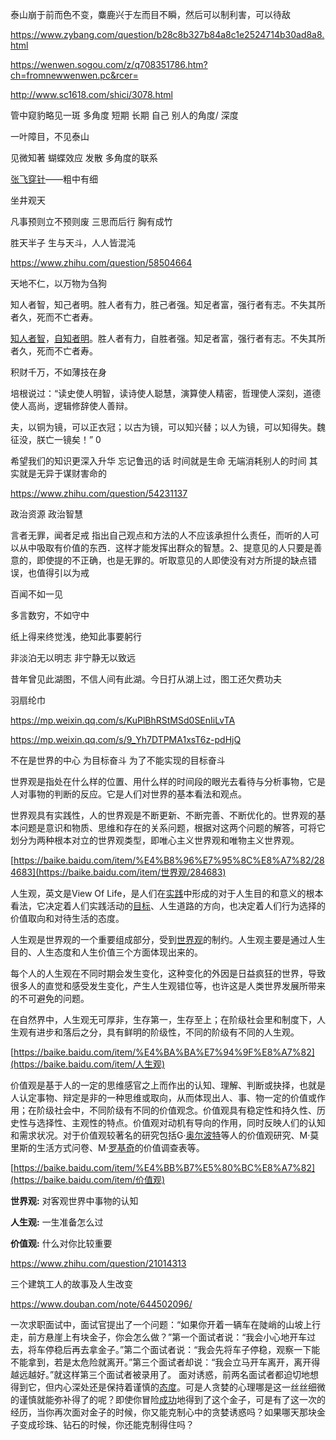 泰山崩于前而色不变，麋鹿兴于左而目不瞬，然后可以制利害，可以待敌

 https://www.zybang.com/question/b28c8b327b84a8c1e2524714b30ad8a8.html 

 https://wenwen.sogou.com/z/q708351786.htm?ch=fromnewwenwen.pc&rcer= 

 http://www.sc1618.com/shici/3078.html 

管中窥豹略见一斑  多角度 短期 长期 自己 别人的角度/ 深度

一叶障目，不见泰山

见微知著  蝴蝶效应  发散 多角度的联系

 [张飞穿针](https://www.baidu.com/s?wd=张飞穿针&tn=SE_PcZhidaonwhc_ngpagmjz&rsv_dl=gh_pc_zhidao)——粗中有细

坐井观天

凡事预则立不预则废 三思而后行 胸有成竹

 胜天半子  生与天斗，人人皆混沌 

 https://www.zhihu.com/question/58504664 

 天地不仁，以万物为刍狗 

知人者智，知己者明。胜人者有力，胜己者强。知足者富，强行者有志。不失其所者久，死而不亡者寿。

[知人者智](https://baike.baidu.com/item/知人者智)，[自知者明](https://baike.baidu.com/item/自知者明/110244)。胜人者有力，自胜者强。知足者富，强行者有志。不失其所者久，死而不亡者寿。

 积财千万，不如薄技在身 

 培根说过：“读史使人明智，读诗使人聪慧，演算使人精密，哲理使人深刻，道德使人高尚，逻辑修辞使人善辩。 

  夫，以铜为镜，可以正衣冠；以古为镜，可以知兴替；以人为镜，可以知得失。魏征没，朕亡一镜矣！” 0

希望我们的知识更深入升华 忘记鲁迅的话 时间就是生命 无端消耗别人的时间 其实就是无异于谋财害命的

 https://www.zhihu.com/question/54231137 

政治资源 政治智慧 

 言者无罪，闻者足戒   指出自己观点和方法的人不应该承担什么责任，而听的人可以从中吸取有价值的东西．这样才能发挥出群众的智慧。2、提意见的人只要是善意的，即使提的不正确，也是无罪的。听取意见的人即使没有对方所提的缺点错误，也值得引以为戒 

百闻不如一见

 多言数穷，不如守中 

 纸上得来终觉浅，绝知此事要躬行 

非淡泊无以明志 非宁静无以致远

昔年曾见此湖图，不信人间有此湖。今日打从湖上过，图工还欠费功夫

 羽扇纶巾 

 https://mp.weixin.qq.com/s/KuPlBhRStMSd0SEnIiLvTA 

 https://mp.weixin.qq.com/s/9_Yh7DTPMA1xsT6z-pdHjQ 

不在是世界的中心 为目标奋斗 为了不能实现的目标奋斗

世界观是指处在什么样的位置、用什么样的时间段的眼光去看待与分析事物，它是人对事物的判断的反应。它是人们对世界的基本看法和观点。

世界观具有实践性，人的世界观是不断更新、不断完善、不断优化的。世界观的基本问题是意识和物质、思维和存在的关系问题，根据对这两个问题的解答，可将它划分为两种根本对立的世界观类型，即唯心主义世界观和唯物主义世界观。

 [https://baike.baidu.com/item/%E4%B8%96%E7%95%8C%E8%A7%82/284683](https://baike.baidu.com/item/世界观/284683) 

人生观，英文是View Of Life，是人们在[实践](https://baike.baidu.com/item/实践/33098)中形成的对于人生目的和意义的根本看法，它决定着人们实践活动的[目标](https://baike.baidu.com/item/目标/6450)、人生道路的方向，也决定着人们行为选择的价值取向和对待生活的态度。

人生观是世界观的一个重要组成部分，受到[世界观](https://baike.baidu.com/item/世界观/284683)的制约。人生观主要是通过人生目的、人生态度和人生价值三个方面体现出来的。

每个人的人生观在不同时期会发生变化，这种变化的外因是日益疯狂的世界，导致很多人的直觉和感受发生变化，产生人生观错位等，也许这是人类世界发展所带来的不可避免的问题。

在自然界中，人生观无可厚非，生存第一，生存至上；在阶级社会里和制度下，人生观有进步和落后之分，具有鲜明的阶级性，不同的阶级有不同的人生观。

 [https://baike.baidu.com/item/%E4%BA%BA%E7%94%9F%E8%A7%82](https://baike.baidu.com/item/人生观) 

 价值观是基于人的一定的思维感官之上而作出的认知、理解、判断或抉择，也就是人认定事物、辩定是非的一种思维或取向，从而体现出人、事、物一定的价值或作用；在阶级社会中，不同阶级有不同的价值观念。价值观具有稳定性和持久性、历史性与选择性、主观性的特点。价值观对动机有导向的作用，同时反映人们的认知和需求状况。对于价值观较著名的研究包括G·[奥尔波特](https://baike.baidu.com/item/奥尔波特/4529968)等人的价值观研究、M·莫里斯的生活方式问卷、M·[罗基奇](https://baike.baidu.com/item/罗基奇/5152109)的价值调查表等。 

 [https://baike.baidu.com/item/%E4%BB%B7%E5%80%BC%E8%A7%82](https://baike.baidu.com/item/价值观) 

**世界观:** 对客观世界中事物的认知

**人生观:** 一生准备怎么过

**价值观:** 什么对你比较重要

 https://www.zhihu.com/question/21014313 

三个建筑工人的故事及人生改变

 https://www.douban.com/note/644502096/ 

  一次求职面试中，面试官提出了一个问题：“如果你开着一辆车在陡峭的山坡上行走，前方悬崖上有块金子，你会怎么做？”第一个面试者说：“我会小心地开车过去，将车停稳后再去拿金子。”第二个面试者说：“我会先将车子停稳，观察一下能不能拿到，若是太危险就离开。”第三个面试者却说：“我会立马开车离开，离开得越远越好。”就这样第三个面试者被录用了。
  面对诱惑，前两名面试者都迫切地想得到它，但内心深处还是保持着谨慎的[态度](http://zuowen.360zuowen.com/zhuanti/taidu/)。可是人贪婪的心理哪是这一丝丝细微的谨慎就能弥补得了的呢？即使你冒险[成功](http://zuowen.360zuowen.com/zhuanti/chenggong/)地得到了这个金子，可是有了这一次的经历，当你再次面对金子的时候，你又能克制心中的贪婪诱惑吗？如果哪天那块金子变成珍珠、钻石的时候，你还能克制得住吗？ 